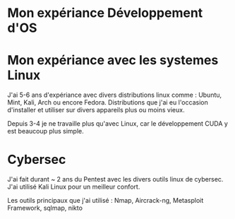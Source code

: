 # Mon expériance Développement d'OS #

# Mon expériance avec les systemes Linux #

J'ai 5-6 ans d'expériance avec divers distributions linux comme : Ubuntu, Mint, Kali, Arch ou encore Fedora. Distributions que j'ai eu l'occasion d'installer et utiliser sur divers appareils plus ou moins vieux.

Depuis 3-4 je ne travaille plus qu'avec Linux, car le développement CUDA y est beaucoup plus simple.

# Cybersec #

J'ai fait durant ~ 2 ans du Pentest avec les divers outils linux de cybersec. J'ai utilisé Kali Linux pour un meilleur confort.

Les outils principaux que j'ai utilisé : Nmap, Aircrack-ng, Metasploit Framework, sqlmap, nikto
